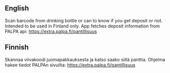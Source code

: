 ## English

Scan barcode from drinking bottle or can to know if you get deposit or not. Intended to be used in Finland only. 
App fetches deposit information from PALPA api: https://extra.palpa.fi/pantillisuus

## Finnish

Skannaa viivakoodi juomapakkauksesta ja katso saako siitä panttia.
Ohjelma hakee tiedot PALPAn sivuilta: https://extra.palpa.fi/pantillisuus
